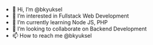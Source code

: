 - 👋 Hi, I’m @bkyuksel
- 👀 I’m interested in Fullstack Web Development
- 🌱 I’m currently learning Node JS, PHP
- 💞️ I’m looking to collaborate on Backend Development
- 📫 How to reach me @bkyuksel

<!---
bkyuksel/bkyuksel is a ✨ special ✨ repository because its `README.md` (this file) appears on your GitHub profile.
You can click the Preview link to take a look at your changes.
--->

